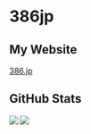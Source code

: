 # 386jp
## My Website
[386.jp](https://386.jp/)

## GitHub Stats
<a href="https://github.com/anuraghazra/github-readme-stats">
  <img align="left" src="https://github-readme-stats.vercel.app/api?username=386jp&count_private=true&show_icons=true&include_all_commits=true&theme=dark" />
</a>
<a href="https://github.com/anuraghazra/github-readme-stats">
  <img align="left" src="https://github-readme-stats.vercel.app/api/top-langs/?username=386jp&theme=dark" />
</a>